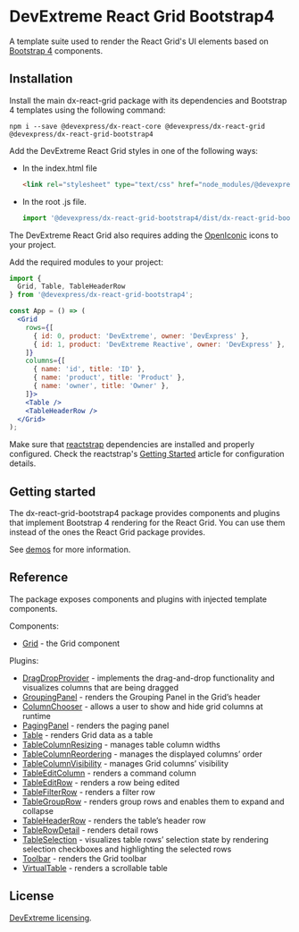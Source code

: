 # DevExtreme React Grid Bootstrap4

A template suite used to render the React Grid's UI elements based on [Bootstrap 4](http://getbootstrap.com/) components.

## Installation

Install the main dx-react-grid package with its dependencies and Bootstrap 4 templates using the following command:

```
npm i --save @devexpress/dx-react-core @devexpress/dx-react-grid @devexpress/dx-react-grid-bootstrap4
```

Add the DevExtreme React Grid styles in one of the following ways:

- In the index.html file

  ```html
  <link rel="stylesheet" type="text/css" href="node_modules/@devexpress/dx-react-grid-bootstrap4/dist/dx-react-grid-bootstrap4.css" />
  ```

- In the root .js file.

  ```js
  import '@devexpress/dx-react-grid-bootstrap4/dist/dx-react-grid-bootstrap4.css';
  ```

The DevExtreme React Grid also requires adding the [OpenIconic](https://useiconic.com/open) icons to your project.

Add the required modules to your project:

```jsx
import {
  Grid, Table, TableHeaderRow
} from '@devexpress/dx-react-grid-bootstrap4';

const App = () => (
  <Grid
    rows={[
      { id: 0, product: 'DevExtreme', owner: 'DevExpress' },
      { id: 1, product: 'DevExtreme Reactive', owner: 'DevExpress' },
    ]}
    columns={[
      { name: 'id', title: 'ID' },
      { name: 'product', title: 'Product' },
      { name: 'owner', title: 'Owner' },
    ]}>
    <Table />
    <TableHeaderRow />
  </Grid>
);
```

Make sure that [reactstrap](https://reactstrap.github.io/) dependencies are installed and properly configured. Check the reactstrap's [Getting Started](https://reactstrap.github.io/) article for configuration details.

## Getting started

The dx-react-grid-bootstrap4 package provides components and plugins that implement Bootstrap 4 rendering for the React Grid. You can use them instead of the ones the React Grid package provides.

See [demos](https://devexpress.github.io/devextreme-reactive/react/grid/demos/) for more information.

## Reference

The package exposes components and plugins with injected template components.

Components:

- [Grid](https://devexpress.github.io/devextreme-reactive/react/grid/docs/reference/grid/) - the Grid component

Plugins:

- [DragDropProvider](https://devexpress.github.io/devextreme-reactive/react/grid/docs/reference/drag-drop-provider/) - implements the drag-and-drop functionality and visualizes columns that are being dragged
- [GroupingPanel](https://devexpress.github.io/devextreme-reactive/react/grid/docs/reference/grouping-panel/) - renders the Grouping Panel in the Grid’s header
- [ColumnChooser](https://devexpress.github.io/devextreme-reactive/react/grid/docs/reference/column-chooser/) - allows a user to show and hide grid columns at runtime
- [PagingPanel](https://devexpress.github.io/devextreme-reactive/react/grid/docs/reference/paging-panel/) - renders the paging panel
- [Table](https://devexpress.github.io/devextreme-reactive/react/grid/docs/reference/table/) - renders Grid data as a table
- [TableColumnResizing](https://devexpress.github.io/devextreme-reactive/react/grid/docs/reference/table-column-resizing/) - manages table column widths
- [TableColumnReordering](https://devexpress.github.io/devextreme-reactive/react/grid/docs/reference/table-column-reordering/) - manages the displayed columns’ order
- [TableColumnVisibility](https://devexpress.github.io/devextreme-reactive/react/grid/docs/reference/table-column-visibility/) - manages Grid columns’ visibility
- [TableEditColumn](https://devexpress.github.io/devextreme-reactive/react/grid/docs/reference/table-edit-column/) - renders a command column
- [TableEditRow](https://devexpress.github.io/devextreme-reactive/react/grid/docs/reference/table-edit-row/) - renders a row being edited
- [TableFilterRow](https://devexpress.github.io/devextreme-reactive/react/grid/docs/reference/table-filter-row/) - renders a filter row
- [TableGroupRow](https://devexpress.github.io/devextreme-reactive/react/grid/docs/reference/table-group-row/) - renders group rows and enables them to expand and collapse
- [TableHeaderRow](https://devexpress.github.io/devextreme-reactive/react/grid/docs/reference/table-header-row/) - renders the table’s header row
- [TableRowDetail](https://devexpress.github.io/devextreme-reactive/react/grid/docs/reference/table-row-detail/) - renders detail rows
- [TableSelection](https://devexpress.github.io/devextreme-reactive/react/grid/docs/reference/table-selection/) - visualizes table rows’ selection state by rendering selection checkboxes and highlighting the selected rows
- [Toolbar](https://devexpress.github.io/devextreme-reactive/react/grid/docs/reference/toolbar/) - renders the Grid toolbar
- [VirtualTable](https://devexpress.github.io/devextreme-reactive/react/grid/docs/reference/virtual-table/) - renders a scrollable table

## License

[DevExtreme licensing](https://js.devexpress.com/licensing/).

